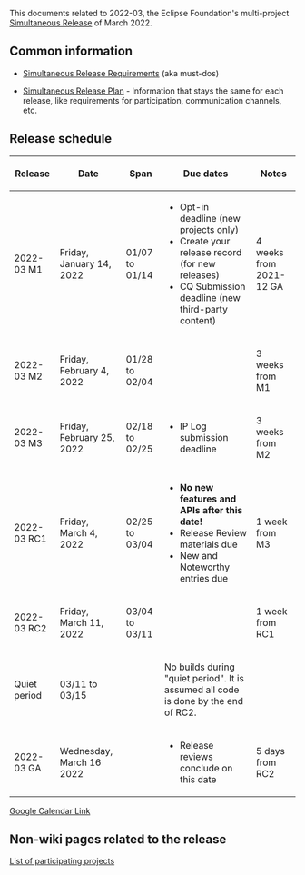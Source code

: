 This documents related to 2022-03, the Eclipse Foundation's
multi-project [Simultaneous Release](../Simultaneous_Release.md) of
March 2022.

## Common information

-   [Simultaneous Release
    Requirements](Simultaneous_Release_Requirements.md)
    (aka must-dos)

<!-- -->

-   [Simultaneous Release
    Plan](Simultaneous_Release_Plan.md) - Information
    that stays the same for each release, like requirements for
    participation, communication channels, etc.

## Release schedule

<table>
<thead>
<tr class="header">
<th><p>Release</p></th>
<th><p>Date</p></th>
<th><p>Span</p></th>
<th><p>Due dates</p></th>
<th><p>Notes</p></th>
</tr>
</thead>
<tbody>
<tr class="odd">
<td><p>2022-03 M1</p></td>
<td><p>Friday, January 14, 2022</p></td>
<td><p>01/07 to 01/14</p></td>
<td><ul>
<li>Opt-in deadline (new projects only)</li>
<li>Create your release record (for new releases)</li>
<li>CQ Submission deadline (new third-party content)</li>
</ul></td>
<td><p>4 weeks from 2021-12 GA</p></td>
</tr>
<tr class="even">
<td><p>2022-03 M2</p></td>
<td><p>Friday, February 4, 2022</p></td>
<td><p>01/28 to 02/04</p></td>
<td></td>
<td><p>3 weeks from M1</p></td>
</tr>
<tr class="odd">
<td><p>2022-03 M3</p></td>
<td><p>Friday, February 25, 2022</p></td>
<td><p>02/18 to 02/25</p></td>
<td><ul>
<li>IP Log submission deadline</li>
</ul></td>
<td><p>3 weeks from M2</p></td>
</tr>
<tr class="even">
<td><p>2022-03 RC1</p></td>
<td><p>Friday, March 4, 2022</p></td>
<td><p>02/25 to 03/04</p></td>
<td><ul>
<li><strong>No new features and APIs after this date!</strong></li>
<li>Release Review materials due</li>
<li>New and Noteworthy entries due</li>
</ul></td>
<td><p>1 week from M3</p></td>
</tr>
<tr class="odd">
<td><p>2022-03 RC2</p></td>
<td><p>Friday, March 11, 2022</p></td>
<td><p>03/04 to 03/11</p></td>
<td></td>
<td><p>1 week from RC1</p></td>
</tr>
<tr class="even">
<td><p>Quiet period</p></td>
<td><p>03/11 to 03/15</p></td>
<td></td>
<td><p>No builds during "quiet period". It is assumed all code is done
by the end of RC2.</p></td>
<td></td>
</tr>
<tr class="odd">
<td><p>2022-03 GA</p></td>
<td><p>Wednesday, March 16 2022</p></td>
<td></td>
<td><ul>
<li>Release reviews conclude on this date</li>
</ul></td>
<td><p>5 days from RC2</p></td>
</tr>
</tbody>
</table>

<!-- googlecalendar width="600" height="400" title="Planning Council Calendar">gchs7nm4nvpm837469ddj9tjlk@group.calendar.google.com&dates=20220301%2F20220331</googlecalendar -->
[Google Calendar Link](https://calendar.google.com/calendar/embed?src=gchs7nm4nvpm837469ddj9tjlk@group.calendar.google.com&dates=20220301%2F20220331&hl=en&mode=AGENDA)

## Non-wiki pages related to the release

[List of participating
projects](http://www.eclipse.org/projects/releases/releases.php?release=2022-03)

